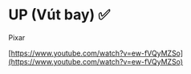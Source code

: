 # UP (Vút bay) ✅

Pixar

[https://www.youtube.com/watch?v=ew-fVQyMZSo](https://www.youtube.com/watch?v=ew-fVQyMZSo)